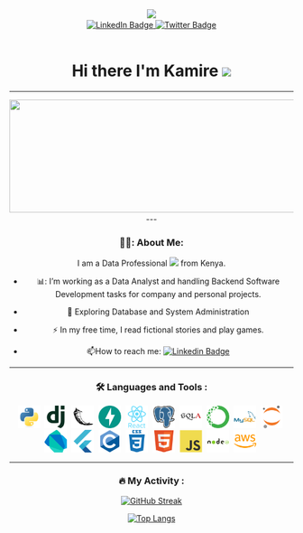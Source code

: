 <div id="header" align="center">
  <img src="https://media.giphy.com/media/Qo2dupDib32rkTY4hX/giphy.gif" />
  <div id="badges">
    <a href="https://www.linkedin.com/in/jack-kamire/">
      <img src="https://img.shields.io/badge/LinkedIn-blue?style=for-the-badge&logo=linkedin&logoColor=white" alt="LinkedIn Badge"/>
    </a>
    <a href="https://twitter.com/jac_curious">
      <img src="https://img.shields.io/badge/Twitter-blue?style=for-the-badge&logo=twitter&logoColor=white" alt="Twitter Badge"/>
    </a>
  </div>
  <img src="https://komarev.com/ghpvc/?username=Kamire-J&style=flat-square&color=blue" alt=""/> 
  
  <h1>
    Hi there I'm Kamire
    <img src="https://media.giphy.com/media/v1.Y2lkPTc5MGI3NjExOW1ybWI5NGhhanM4eTVnY2VyOTRxaWl3bWJ1OGc2cWY5ZWF4MnBhcCZlcD12MV9pbnRlcm5hbF9naWZfYnlfaWQmY3Q9cw/hvRJCLFzcasrR4ia7z/giphy.gif" width="30px"/>
  </h1>

--- 
<div align="center">
   <img src="https://media.giphy.com/media/v1.Y2lkPTc5MGI3NjExa2F6YXN1enRpOGtveXh2MDRna3RkOTVncnZpbGpqam5jY2NoY2ZndyZlcD12MV9pbnRlcm5hbF9naWZfYnlfaWQmY3Q9Zw/dWesBcTLavkZuG35MI/giphy.gif" width="600" height="200" />
</div>
---

### 👨‍💻: About Me:
I am a Data Professional <img src="https://media.giphy.com/media/WUlplcMpOCEmTGBtBW/giphy.gif" width="30"> from Kenya.
- 📊: I’m working as a Data Analyst and handling Backend Software Development tasks for company and personal projects.

- :seedling: Exploring Database and System Administration

- :zap: In my free time, I read fictional stories and play games.

- :mailbox:How to reach me: [![Linkedin Badge](https://img.shields.io/badge/-Kamire-blue?style=flat&logo=Linkedin&logoColor=white)](https://www.linkedin.com/in/jack-kamire/)

---

### :hammer_and_wrench: Languages and Tools :
<div>
  <img src="https://github.com/devicons/devicon/blob/master/icons/python/python-original.svg" title="Python" alt="Python" width="40" height="40"/>&nbsp;
  <img src="https://github.com/devicons/devicon/blob/master/icons/django/django-plain.svg" title="django"  alt="django" width="40" height="40"/>&nbsp;
  <img src="https://github.com/devicons/devicon/blob/master/icons/flask/flask-original.svg" title="flask"  alt="flask" width="40" height="40"/>&nbsp;
  <img src="https://github.com/devicons/devicon/blob/master/icons/fastapi/fastapi-original.svg" title="fastapi"  alt="fastapi" width="40" height="40"/>&nbsp;
  <img src="https://github.com/devicons/devicon/blob/master/icons/react/react-original-wordmark.svg" title="React" alt="React" width="40"     
      height="40"/>&nbsp;
  <img src="https://github.com/devicons/devicon/blob/master/icons/postgresql/postgresql-original.svg" title="Postgre" alt="Postgre" width="40"     
      height="40"/>&nbsp;
  <img src="https://github.com/devicons/devicon/blob/master/icons/sqlalchemy/sqlalchemy-original.svg" title="SQLAlchemy" alt="sola" width="40"     
      height="40"/>&nbsp;
   <img src="https://github.com/devicons/devicon/blob/master/icons/anaconda/anaconda-original.svg" title="conda" alt="conda" width="40"     
      height="40"/>&nbsp;
  <img src="https://github.com/devicons/devicon/blob/master/icons/mysql/mysql-original-wordmark.svg" title="MySQL"  alt="MySQL" width="40" height="40"/>&nbsp;
  <img src="https://github.com/devicons/devicon/blob/master/icons/jupyter/jupyter-original.svg" title="Jupyter" alt="Jupyter" width="40" height="40"/>&nbsp;
  <img src="https://github.com/devicons/devicon/blob/master/icons/dart/dart-original.svg" title="Dart" alt="Dart" width="40" height="40" />&nbsp;
  <img src="https://github.com/devicons/devicon/blob/master/icons/flutter/flutter-original.svg" title="Flutter" alt="Flutter" width="40" height="40"/>&nbsp;
  <img src="https://github.com/devicons/devicon/blob/master/icons/c/c-original.svg" title="C" alt="C " width="40" height="40"/>&nbsp;
  <img src="https://github.com/devicons/devicon/blob/master/icons/css3/css3-plain-wordmark.svg"  title="CSS3" alt="CSS" width="40" height="40"/>&nbsp;
  <img src="https://github.com/devicons/devicon/blob/master/icons/html5/html5-original.svg" title="HTML5" alt="HTML" width="40" height="40"/>&nbsp;
  <img src="https://github.com/devicons/devicon/blob/master/icons/javascript/javascript-original.svg" title="JavaScript" alt="JavaScript" width="40" height="40"/>&nbsp;
  <img src="https://github.com/devicons/devicon/blob/master/icons/nodejs/nodejs-original-wordmark.svg" title="NodeJS" alt="NodeJS" width="40" height="40"/>&nbsp;
  <img src="https://github.com/devicons/devicon/blob/master/icons/amazonwebservices/amazonwebservices-plain-wordmark.svg" title="AWS" alt="AWS" width="40" height="40"/>&nbsp;
</div> 

---

### :fire: My Activity :
[![GitHub Streak](http://github-readme-streak-stats.herokuapp.com?user=Kamire-J%20&theme=dark&hide_border=true)](https://git.io/streak-stats)

[![Top Langs](https://github-readme-stats.vercel.app/api/top-langs/?username=Kamire-J&layout=compact&theme=vision-friendly-dark)](https://github.com/anuraghazra/github-readme-stats)

